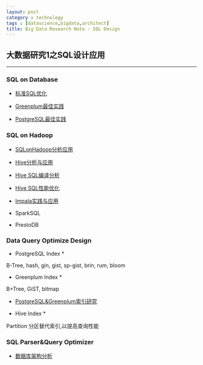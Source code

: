 ```yaml
---
layout: post
category : technology
tags : [datascience,bigdata,architect]
title: Big Data Research Note - SQL Design
---
```


## 大数据研究1之SQL设计应用
------------------------------------------------------------

### SQL on Database

- [标准SQL优化](2017-07-20-sql-best-practice.md)

- [Greenplum最佳实践](2017-05-28-greenplum-best-practice-note.md)

- [PostgreSQL最佳实践](2017-05-30-postgresql-best-practice-note.md)

### SQL on Hadoop

- [SQLonHadoop分析应用](2017-04-04-sqlonhadoop-anlysis-note.md)

- [Hive分析与应用](2017-06-08-hive-programing-note.md)

- [Hive SQL编译分析](2017-06-09-hive-sql-parser-note.md)

- [Hive SQL性能优化](2017-06-10-hive-sql-optimize-note.md)

- [Impala实践与应用](2016-12-13-impala-rtolap-practice-note.md)

- SparkSQL

- PrestoDB

### Data Query Optimize Design

* PostgreSQL Index *

B-Tree, hash, gin, gist,
sp-gist, brin, rum, bloom

* Greenplum Index *

B+Tree, GiST, bitmap

- [PostgreSQL&Greenplum索引研究](2017-12-16-postgresql-greenplum-index-note.md)

* Hive Index *

Partition 分区替代索引,以提高查询性能


### SQL Parser&Query Optimizer

- [数据库架构分析](2017-01-22-bigdata-database-architect-research-note.md)

